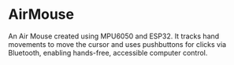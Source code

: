 # AirMouse
An Air Mouse created using MPU6050 and ESP32. It tracks hand movements to move the cursor and uses pushbuttons for clicks via Bluetooth, enabling hands-free, accessible computer control.
